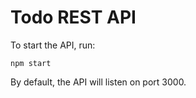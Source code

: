 # Todo REST API

To start the API, run:

```
npm start
```

By default, the API will listen on port 3000.

